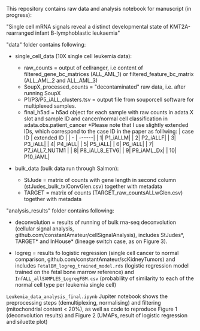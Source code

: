 This repository contains raw data and analysis notebook for manuscript (in progress):

"Single cell mRNA signals reveal a distinct developmental state of KMT2A-rearranged infant B-lymphoblastic leukaemia"

"data" folder contains following:
- single_cell_data (10X single cell leukemia data):
    - raw_counts = output of cellranger, i.e content of filtered_gene_bc_matrices (ALL_AML_1) or filtered_feature_bc_matrix (ALL_AML_2 and ALL_AML_3)
    - SoupX_processed_counts = "decontaminated" raw data, i.e. after running SoupX
    - P1/P3/P5_iALL_clusters.tsv = output file from souporcell software for multiplexed samples.
    - final_h5ad = h5ad object for each sample with raw counts in adata.X slot and  sample ID and cancer/normal cell classification in adata.obs.patient_cancer
*Please note that I use slightly extended IDs, which correspond to the case ID in the paper as folllwing: 
    | case ID  | extended ID |
    | - | ------|
    | 1| P1_iALLM|
    | 2| P2_iALLF|
    | 3| P3_iALL|
    | 4| P4_iALL|
    | 5| P5_iALL|
    | 6| P6_iALL|
    | 7| P7_iALL7_NUTM1 |
    | 8| P8_iALL8_ETV6|
    | 9| P9_iAML_Dx|
    | 10| P10_iAML|
 

- bulk_data (bulk data run through Salmon):
    - StJude = matrix of counts with gene length in second column (stJudes_bulk_txiConvGlen.csv) together with metadata
    - TARGET = matrix of counts (TARGET_raw_countsALLwGlen.csv) together with metadata

"analysis_results" folder contains following:
- deconvolution = results of running of bulk rna-seq deconvolution (cellular signal analysis, github.com/constantAmateur/cellSignalAnalysis), includes StJudes*, TARGET* and InHouse* (lineage switch case, as on Figure 3).

- logreg = results fo logistic regression (single cell cancer to normal comparison, github.com/constantAmateur/scKidneyTumors) and includes `FetalBM_logreg_trained_model.rds` (logistic regression model trained on the fetal bone marrow reference) and `InfALL_allSAMPLES_LogregFBM.csv` (probability of similarity to each of the normal cell type per leukemia single cell)


`Leukemia_data_analysis_final.ipynb` Jupiter notebook shows the preprocessing steps (demultiplexing, normalising) and filtering (mitochondrial content < 20%), as well as code to reproduce Figure 1 (deconvolution results) and  Figure 2 (UMAPs, result of logistic regression and siluette plot)

